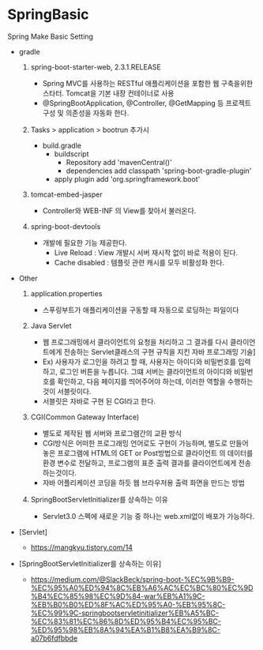 # SpringBasic

Spring Make Basic Setting

* gradle
    1. spring-boot-starter-web, 2.3.1.RELEASE
        * Spring MVC를 사용하는 RESTful 애플리케이션을 포함한 웹 구축을위한 스타터. Tomcat을 기본 내장 컨테이너로 사용  
        * @SpringBootApplication, @Controller, @GetMapping 등 프로젝트 구성 및 의존성을 자동화 한다.

    2. Tasks > application > bootrun 추가시
        * build.gradle
            * buildscript
                * Repository add 'mavenCentral()'
                * dependencies add classpath 'spring-boot-gradle-plugin'
            * apply plugin add 'org.springframework.boot'

    3. tomcat-embed-jasper
        * Controller와 WEB-INF 의 View를 찾아서 불러온다.

    4. spring-boot-devtools
        * 개발에 필요한 기능 제공한다.
            * Live Reload : View 개발시 서버 재시작 없이 바로 적용이 된다.
            * Cache disabled : 템플릿 관련 캐시를 모두 비활성화 한다.

* Other
    1. application.properties
        * 스푸링부트가 애플리케이션을 구동할 때 자동으로 로딩하는 파일이다

    2. Java Servlet
        * 웹 프로그래밍에서 클라이언트의 요청을 처리하고 그 결과를 다시 클라이언트에게 전송하는  Servlet클래스의 구현 규칙을 지킨 자바 프로그래밍 기술]
        * Ex) 사용자가 로그인을 하려고 할 때, 사용자는 아이디와 비밀번호를 입력하고, 로그인 버튼을 누릅니다. 그떄 서버는 클라이언트의 아이디와 비밀번호를 확인하고, 다음 페이지를 띄어주어야 하는데, 이러한 역할을 수행하는 것이 서블릿이다.
        * 서블릿은 자바로 구현 된 CGI라고 한다.

    3. CGI(Common Gateway Interface)
        * 별도로 제작된 웹 서버와 프로그램간의 교환 방식
        * CGI방식은 어떠한 프로그래밍 언어로도 구현이 가능하며, 별도로 만들어 놓은 프로그램에 HTML의 GET or Post방법으로 클라이언트 의 데이터를 환경 변수로 전달하고, 프로그램의 표준 출력 결과를 클라이언트에게 전송하는것이다.
        * 자바 어플리케이션 코딩을 하듯 웹 브라우저용 출력 화면을 만드는 방법

    4. SpringBootServletInitializer를 상속하는 이유
        * Servlet3.0 스펙에 새로운 기능 중 하나는 web.xml없이 배포가 가능하다.

* [Servlet]
  * <https://mangkyu.tistory.com/14>

* [SpringBootServletInitializer를 상속하는 이유]
  * <https://medium.com/@SlackBeck/spring-boot-%EC%9B%B9-%EC%95%A0%ED%94%8C%EB%A6%AC%EC%BC%80%EC%9D%B4%EC%85%98%EC%9D%84-war%EB%A1%9C-%EB%B0%B0%ED%8F%AC%ED%95%A0-%EB%95%8C-%EC%99%9C-springbootservletinitializer%EB%A5%BC-%EC%83%81%EC%86%8D%ED%95%B4%EC%95%BC-%ED%95%98%EB%8A%94%EA%B1%B8%EA%B9%8C-a07b6fdfbbde>
